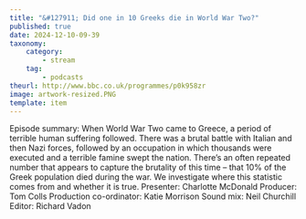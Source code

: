 ```yaml
---
title: "&#127911; Did one in 10 Greeks die in World War Two?"
published: true
date: 2024-12-10-09-39
taxonomy:
    category:
        - stream
    tag:
        - podcasts
theurl: http://www.bbc.co.uk/programmes/p0k958zr
image: artwork-resized.PNG
template: item
---
```


Episode summary: When World War Two came to Greece, a period of terrible human suffering followed. There was a brutal battle with Italian and then Nazi forces, followed by an occupation in which thousands were executed and a terrible famine swept the nation. There&rsquo;s an often repeated number that appears to capture the brutality of this time &ndash; that 10% of the Greek population died during the war. We investigate where this statistic comes from and whether it is true. Presenter: Charlotte McDonald Producer: Tom Colls Production co-ordinator: Katie Morrison Sound mix: Neil Churchill Editor: Richard Vadon
